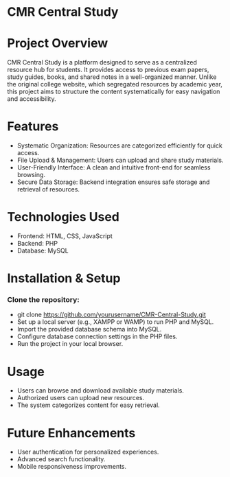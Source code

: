 # CMR Central Study

# Project Overview

CMR Central Study is a platform designed to serve as a centralized resource hub for students. It provides access to previous exam papers, study guides, books, and shared notes in a well-organized manner. Unlike the original college website, which segregated resources by academic year, this project aims to structure the content systematically for easy navigation and accessibility.

# Features

+ Systematic Organization: Resources are categorized efficiently for quick access.
+ File Upload & Management: Users can upload and share study materials.
+ User-Friendly Interface: A clean and intuitive front-end for seamless browsing.
+ Secure Data Storage: Backend integration ensures safe storage and retrieval of resources.

# Technologies Used
* Frontend: HTML, CSS, JavaScript
* Backend: PHP
* Database: MySQL

# Installation & Setup

### Clone the repository:
* git clone https://github.com/yourusername/CMR-Central-Study.git
* Set up a local server (e.g., XAMPP or WAMP) to run PHP and MySQL.
* Import the provided database schema into MySQL.
* Configure database connection settings in the PHP files.
* Run the project in your local browser.

# Usage
* Users can browse and download available study materials.
* Authorized users can upload new resources.
* The system categorizes content for easy retrieval.

# Future Enhancements
* User authentication for personalized experiences.
* Advanced search functionality.
* Mobile responsiveness improvements.



